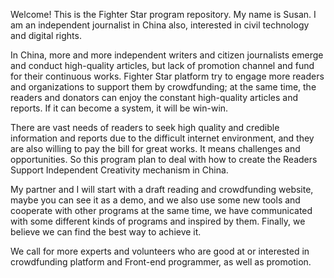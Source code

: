 Welcome! This is the Fighter Star program repository. My name is Susan. I am an independent journalist in China 
also, interested in civil technology and digital rights.

In China, more and more independent writers and citizen journalists emerge and conduct high-quality articles, but lack of promotion channel and fund for their continuous works. Fighter Star platform try to engage more readers and organizations to support them by crowdfunding; at the same time, the readers and donators can enjoy the constant high-quality articles and reports. If it can become a system, it will be win-win.

There are vast needs of readers to seek high quality and credible information and reports due to the difficult internet environment, and they are also willing to pay the bill for great works. It means challenges and opportunities. So this program plan to deal with how to create the Readers Support Independent Creativity mechanism in China.

My partner and I will start with a draft reading and crowdfunding website, maybe you can see it as a demo, and we also use some new tools and cooperate with other programs at the same time, we have communicated with some different kinds of programs and inspired by them. Finally, we believe we can find the best way to achieve it. 

We call for more experts and volunteers who are good at or interested in crowdfunding platform and Front-end programmer, as well as promotion.
